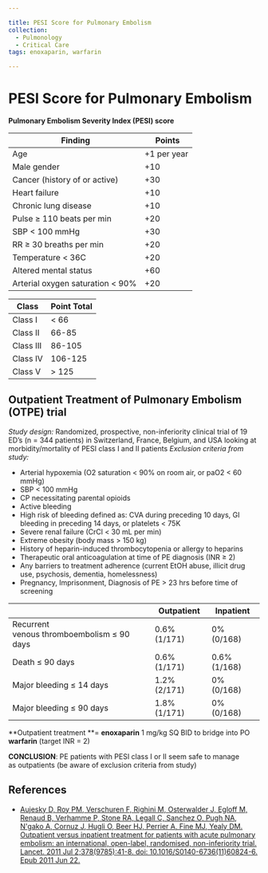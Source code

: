 ```yaml
---

title: PESI Score for Pulmonary Embolism
collection:
  - Pulmonology
  - Critical Care
tags: enoxaparin, warfarin

---
```


# PESI Score for Pulmonary Embolism

**Pulmonary Embolism Severity Index (PESI) score**

|  Finding                            |  Points         |
|-------------------------------------|-----------------|
| Age                                 | +1 per year     |
| Male gender                         | +10             |
| Cancer (history of or active)       | +30             |
| Heart failure                       | +10             |
| Chronic lung disease                | +10             |
| Pulse ≥ 110 beats per min           | +20             |
| SBP &lt; 100 mmHg                   | +30             |
| RR ≥ 30 breaths per min             | +20             |
| Temperature &lt; 36C                | +20             |
| Altered mental status               | +60             |
| Arterial oxygen saturation &lt; 90% | +20             |                            


| Class       | Point Total   |
|-------------|---------------|
| Class I     | &lt; 66       |
| Class II    | 66-85         |
| Class III   | 86-105        |
| Class IV    | 106-125       |
| Class V     | &gt; 125      |


## Outpatient Treatment of Pulmonary Embolism (OTPE) trial

*Study design:* Randomized, prospective, non-inferiority clinical trial of 19 ED’s (n = 344 patients) in Switzerland, France, Belgium, and USA looking at morbidity/mortality of PESI class I and II patients
*Exclusion criteria from study:*
-   Arterial hypoxemia (O2 saturation &lt; 90% on room air, or paO2 &lt; 60 mmHg)
-   SBP &lt; 100 mmHg
-   CP necessitating parental opioids
-   Active bleeding
-   High risk of bleeding defined as: CVA during preceding 10 days, GI bleeding in preceding 14 days, or platelets &lt; 75K 
-   Severe renal failure (CrCl &lt; 30 mL per min)
-   Extreme obesity (body mass &gt; 150 kg)
-   History of heparin-induced thrombocytopenia or allergy to heparins
-   Therapeutic oral anticoagulation at time of PE diagnosis (INR ≥ 2)
-   Any barriers to treatment adherence (current EtOH abuse, illicit drug use, psychosis, dementia, homelessness)
-   Pregnancy, Imprisonment, Diagnosis of PE &gt; 23 hrs before time of screening

|                                            |  Outpatient  | Inpatient    |
|--------------------------------------------|--------------|--------------|
| Recurrent venous thromboembolism ≤ 90 days | 0.6% (1/171) | 0% (0/168)   |
| Death ≤ 90 days                            | 0.6% (1/171) | 0.6% (1/168) |
| Major bleeding ≤ 14 days                   | 1.2% (2/171) | 0% (0/168)   |
| Major bleeding ≤ 90 days                   | 1.8% (1/171) | 0% (0/168)   |

**Outpatient treatment **= **<span class="drug">enoxaparin</span>** 1 mg/kg SQ BID to bridge into PO **<span class="drug">warfarin</span>** (target INR = 2)

**CONCLUSION**: PE patients with PESI class I or II seem safe to manage as outpatients (be aware of exclusion criteria from study)

## References

-   [Aujesky D, Roy PM, Verschuren F, Righini M, Osterwalder J, Egloff M, Renaud B, Verhamme P, Stone RA, Legall C, Sanchez O, Pugh NA, N'gako A, Cornuz J, Hugli O, Beer HJ, Perrier A, Fine MJ, Yealy DM. Outpatient versus inpatient treatment for patients with acute pulmonary embolism: an international, open-label, randomised, non-inferiority trial. Lancet. 2011 Jul 2;378(9785):41-8. doi: 10.1016/S0140-6736(11)60824-6. Epub 2011 Jun 22.](https://www.ncbi.nlm.nih.gov/pubmed/?term=21703676)

